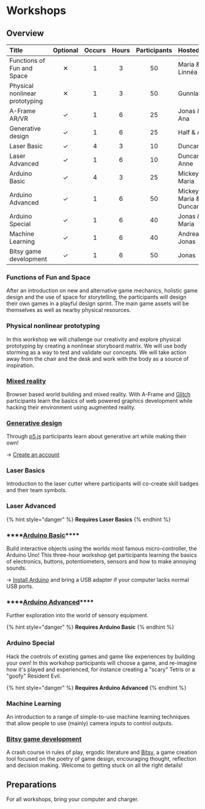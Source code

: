 # Workshops

## Overview

| Title | Optional | Occurs | Hours | Participants | Hosted by |
| :--- | :---: | :---: | :---: | :---: | :--- |
| Functions of Fun and Space | ✕ | 1 | 3 | 50 | Maria & Linnéa |
| Physical nonlinear prototyping | ✕ | 1 | 3 | 50 | Gunnlaugur |
| A-Frame AR/VR | ✓ | 1 | 6 | 25 | Jonas & Ana |
| Generative design | ✓ | 1 | 6 | 25 | Half & Ana |
| Laser Basic | ✓ | 4 | 3 | 10 | Duncan |
| Laser Advanced | ✓ | 1 | 6 | 10 | Duncan & Anne |
| Arduino Basic | ✓ | 4 | 3 | 25 | Mickey & Maria |
| Arduino Advanced | ✓ | 1 | 6 | 50 | Mickey, Maria & Duncan |
| Arduino Special | ✓ | 1 | 6 | 40 | Jonas & Maria |
| Machine Learning | ✓ | 1 | 6 | 40 | Andreas & Jonas |
| Bitsy game development | ✓ | 1 | 6 | 50 | Jonas |

### Functions of Fun and Space

After an introduction on new and alternative game mechanics, holistic game design and the use of space for storytelling, the participants will design their own games in a playful design sprint. The main game assets will be themselves as well as nearby physical resources.

### Physical nonlinear prototyping

In this workshop we will challenge our creativity and explore physical prototyping by creating a nonlinear storyboard matrix. We will use body storming as a way to test and validate our concepts. We will take action away from the chair and the desk and work with the body as a source of inspiration.

### [Mixed reality](../software/a-frame/)

Browser based world building and mixed reality. With A-Frame and [Glitch](../software/glitch.md) participants learn the basics of web powered graphics development while hacking their environment using augmented reality. 

### [Generative design](../software/p5/)

Through [p5.js](https://p5js.org/) participants learn about generative art while making their own!

→ [Creat](https://editor.p5js.org/)[e an account](https://editor.p5js.org/)

### Laser Basics

Introduction to the laser cutter where participants will co-create skill badges and their team symbols.

### Laser Advanced

{% hint style="danger" %}
**Requires Laser Basics**
{% endhint %}

### \*\*\*\*[**Arduino Basic**](../hardware/arduino/)\*\*\*\*

Build interactive objects using the worlds most famous micro-controller, the Arduino Uno! This three-hour workshop get participants learning the basics of electronics, buttons, potentiometers, sensors and how to make annoying sounds. 

→  [Install Arduino](https://www.arduino.cc/en/main/software) and bring a USB adapter if your computer lacks normal USB ports.

### \*\*\*\*[**Arduino Advanced**](../hardware/arduino/)\*\*\*\*

Further exploration into the world of sensory equipment.

{% hint style="danger" %}
**Requires Arduino Basic**
{% endhint %}

### **Arduino Special**

Hack the controls of existing games and game like experiences by building your own! In this workshop participants will choose a game, and re-imagine how it's played  and experienced, for instance creating a "scary" Tetris or a "goofy" Resident Evil.

{% hint style="danger" %}
**Requires Arduino Advanced**
{% endhint %}

### Machine Learning

An introduction to a range of simple-to-use machine learning techniques that allow people to use \(mainly\) camera inputs to control outputs.

### [Bitsy game development](../software/bitsy.md)

A crash course in rules of play, ergodic literature and [Bitsy](https://ledoux.itch.io/bitsy), a game creation tool focused on the poetry of game design, encouraging thought, reflection and decision making. Welcome to getting stuck on all the right details!

## Preparations

For all workshops, bring your computer and charger.

